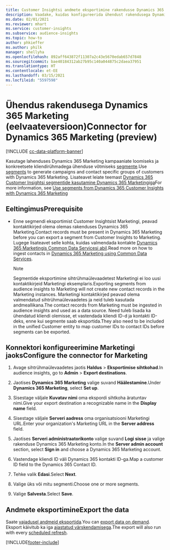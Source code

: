 ```yaml
---
title: Customer Insightsi andmete eksportimine rakendusse Dynamics 365 Marketing
description: Vaadake, kuidas konfigureerida ühendust rakendusega Dynamics 365 Marketing.
ms.date: 02/01/2021
ms.reviewer: mhart
ms.service: customer-insights
ms.subservice: audience-insights
ms.topic: how-to
author: phkieffer
ms.author: philk
manager: shellyha
ms.openlocfilehash: 892aff643872f11307a2c43e5670edab657d7848
ms.sourcegitcommit: bae40184312ab27b95c140a044875c2daea37951
ms.translationtype: HT
ms.contentlocale: et-EE
ms.lasthandoff: 03/15/2021
ms.locfileid: "5597598"
---
```

# <a name="connector-for-dynamics-365-marketing-preview"></a><span data-ttu-id="c8f24-103">Ühendus rakendusega Dynamics 365 Marketing (eelvaateversioon)</span><span class="sxs-lookup"><span data-stu-id="c8f24-103">Connector for Dynamics 365 Marketing (preview)</span></span>

[!INCLUDE [cc-data-platform-banner](../includes/cc-data-platform-banner.md)]

<span data-ttu-id="c8f24-104">Kasutage lahenduses Dynamics 365 Marketing kampaaniate loomiseks ja konkreetsete kliendirühmadega ühenduse võtmiseks [segmente](segments.md).</span><span class="sxs-lookup"><span data-stu-id="c8f24-104">Use [segments](segments.md) to generate campaigns and contact specific groups of customers with Dynamics 365 Marketing.</span></span> <span data-ttu-id="c8f24-105">Lisateavet leiate teemast [Dynamics 365 Customer Insightsi segmentide kasutamine Dynamics 365 Marketingiga](/dynamics365/marketing/customer-insights-segments)</span><span class="sxs-lookup"><span data-stu-id="c8f24-105">For more information, see [Use segments from Dynamics 365 Customer Insights with Dynamics 365 Marketing](/dynamics365/marketing/customer-insights-segments)</span></span>

## <a name="prerequisite"></a><span data-ttu-id="c8f24-106">Eeltingimus</span><span class="sxs-lookup"><span data-stu-id="c8f24-106">Prerequisite</span></span>

- <span data-ttu-id="c8f24-107">Enne segmendi eksportimist Customer Insightsist Marketingi, peavad kontaktikirjed olema olemas rakenduses Dynamics 365 Marketing.</span><span class="sxs-lookup"><span data-stu-id="c8f24-107">Contact records must be present in Dynamics 365 Marketing before you can export a segment from Customer Insights to Marketing.</span></span> <span data-ttu-id="c8f24-108">Lugege lisateavet selle kohta, kuidas valmendada kontakte [Dynamics 365 Marketingis Common Data Servicesi abil](connect-power-query.md).</span><span class="sxs-lookup"><span data-stu-id="c8f24-108">Read more on how to ingest contacts in [Dynamics 365 Marketing using Common Data Services](connect-power-query.md).</span></span>

  > [!NOTE]
  > <span data-ttu-id="c8f24-109">Segmentide eksportimine sihtrühmaülevaadetest Marketingi ei loo uusi kontaktikirjeid Marketingi eksemplaris.</span><span class="sxs-lookup"><span data-stu-id="c8f24-109">Exporting segments from audience insights to Marketing will not create new contact records in the Marketing instances.</span></span> <span data-ttu-id="c8f24-110">Marketingi kontaktikirjed peavad olema valmendatud sihtrühmaülevaadetes ja neid tuleb kasutada andmeallikana.</span><span class="sxs-lookup"><span data-stu-id="c8f24-110">The contact records from Marketing must be ingested in audience insights and used as a data source.</span></span> <span data-ttu-id="c8f24-111">Need tuleb lisada ka ühendatud kliendi olemisse, et vastendada kliendi ID-d ja kontakti ID-deks, enne kui segmente saab eksportida.</span><span class="sxs-lookup"><span data-stu-id="c8f24-111">They also need to be included in the unified Customer entity to map customer IDs to contact IDs before segments can be exported.</span></span>

## <a name="configure-the-connector-for-marketing"></a><span data-ttu-id="c8f24-112">Konnektori konfigureerimine Marketingi jaoks</span><span class="sxs-lookup"><span data-stu-id="c8f24-112">Configure the connector for Marketing</span></span>

1. <span data-ttu-id="c8f24-113">Avage sihtrühmaülevaadetes jaotis **Haldus** > **Eksportimise sihtkohad**.</span><span class="sxs-lookup"><span data-stu-id="c8f24-113">In audience insights, go to **Admin** > **Export destinations**.</span></span>

1. <span data-ttu-id="c8f24-114">Jaotises **Dynamics 365 Marketing** valige suvand **Häälestamine**.</span><span class="sxs-lookup"><span data-stu-id="c8f24-114">Under **Dynamics 365 Marketing**, select **Set up**.</span></span>

1. <span data-ttu-id="c8f24-115">Sisestage väljale **Kuvatav nimi** oma ekspordi sihtkoha äratuntav nimi.</span><span class="sxs-lookup"><span data-stu-id="c8f24-115">Give your export destination a recognizable name in the **Display name** field.</span></span>

1. <span data-ttu-id="c8f24-116">Sisestage väljale **Serveri aadress** oma organisatsiooni Marketingi URL.</span><span class="sxs-lookup"><span data-stu-id="c8f24-116">Enter your organization's Marketing URL in the **Server address** field.</span></span>

1. <span data-ttu-id="c8f24-117">Jaotises **Serveri administraatorikonto** valige suvand **Logi sisse** ja valige rakenduse Dynamics 365 Marketing konto.</span><span class="sxs-lookup"><span data-stu-id="c8f24-117">In the **Server admin account** section, select **Sign in** and choose a Dynamics 365 Marketing account.</span></span>

1. <span data-ttu-id="c8f24-118">Vastendage kliendi ID väli Dynamics 365 kontakti ID-ga.</span><span class="sxs-lookup"><span data-stu-id="c8f24-118">Map a customer ID field to the Dynamics 365 Contact ID.</span></span>

1. <span data-ttu-id="c8f24-119">Tehke valik **Edasi**.</span><span class="sxs-lookup"><span data-stu-id="c8f24-119">Select **Next**.</span></span>

1. <span data-ttu-id="c8f24-120">Valige üks või mitu segmenti.</span><span class="sxs-lookup"><span data-stu-id="c8f24-120">Choose one or more segments.</span></span>

1. <span data-ttu-id="c8f24-121">Valige **Salvesta**.</span><span class="sxs-lookup"><span data-stu-id="c8f24-121">Select **Save**.</span></span>

## <a name="export-the-data"></a><span data-ttu-id="c8f24-122">Andmete eksportimine</span><span class="sxs-lookup"><span data-stu-id="c8f24-122">Export the data</span></span>

<span data-ttu-id="c8f24-123">Saate [vajadusel andmeid eksportida](export-destinations.md).</span><span class="sxs-lookup"><span data-stu-id="c8f24-123">You can [export data on demand](export-destinations.md).</span></span> <span data-ttu-id="c8f24-124">Eksport käivitub ka iga [ajastatud värskendamisega](system.md#schedule-tab).</span><span class="sxs-lookup"><span data-stu-id="c8f24-124">The export will also run with every [scheduled refresh](system.md#schedule-tab).</span></span>


[!INCLUDE[footer-include](../includes/footer-banner.md)]